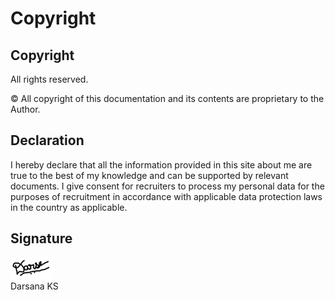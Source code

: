 # Copyright

## Copyright

All rights reserved.

© All copyright of this documentation and its contents are proprietary to the Author.

## Declaration
I hereby declare that all the information provided in this site about me are true to the best of my knowledge and can be supported by relevant documents. I give consent for recruiters to process my personal data for the purposes of recruitment in accordance with applicable data protection laws in the country as applicable.

## Signature
![Darsana_Signature](Signature.png "Signature")<br>
  Darsana KS

